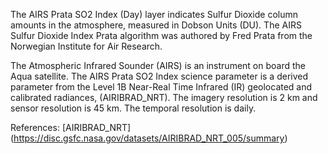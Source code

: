 The AIRS Prata SO2 Index (Day) layer indicates Sulfur Dioxide column amounts in the atmosphere, measured in Dobson Units (DU). The AIRS Sulfur Dioxide Index Prata algorithm was authored by Fred Prata from the Norwegian Institute for Air Research.

The Atmospheric Infrared Sounder (AIRS) is an instrument on board the Aqua satellite. The AIRS Prata SO2 Index science parameter is a derived parameter from the Level 1B Near-Real Time Infrared (IR) geolocated and calibrated radiances, (AIRIBRAD_NRT). The imagery resolution is 2 km and sensor resolution is 45 km. The temporal resolution is daily.

References: [AIRIBRAD_NRT] (https://disc.gsfc.nasa.gov/datasets/AIRIBRAD_NRT_005/summary)